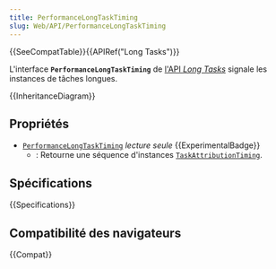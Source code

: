 ```yaml
---
title: PerformanceLongTaskTiming
slug: Web/API/PerformanceLongTaskTiming
---
```


{{SeeCompatTable}}{{APIRef("Long Tasks")}}

L'interface **`PerformanceLongTaskTiming`** de [l'API _Long Tasks_](/fr/docs/Web/API/PerformanceLongTaskTiming) signale les instances de tâches longues.

{{InheritanceDiagram}}

## Propriétés

- [`PerformanceLongTaskTiming`](/fr/docs/Web/API/PerformanceLongTaskTiming) _lecture seule_ {{ExperimentalBadge}}
  - : Retourne une séquence d'instances [`TaskAttributionTiming`](/fr/docs/Web/API/TaskAttributionTiming).

## Spécifications

{{Specifications}}

## Compatibilité des navigateurs

{{Compat}}
